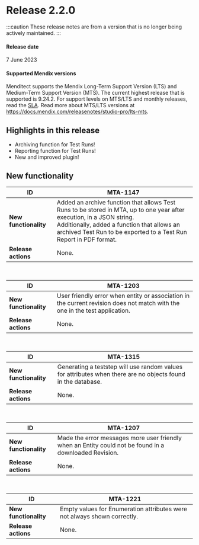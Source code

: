 # Release 2.2.0

:::caution
These release notes are from a version that is no longer being actively maintained. 
:::

#### Release date

7 June 2023

#### Supported Mendix versions

Menditect supports the Mendix Long-Term Support Version (LTS) and Medium-Term Support Version (MTS). The current highest release that is supported is 9.24.2. 
For support levels on MTS/LTS and monthly releases, read the [SLA](../legal/sla).
Read more about MTS/LTS versions at https://docs.mendix.com/releasenotes/studio-pro/lts-mts.

## Highlights in this release

 - <i class="fas fa-fire"></i> Archiving function for Test Runs!
 - <i class="fas fa-fire"></i> Reporting function for Test Runs!
 - <i class="fas fa-fire"></i> New and improved plugin!

## New functionality 

| ID                    | MTA-1147                                                                                                                                                                                                                                        |
| --------------------- | ----------------------------------------------------------------------------------------------------------------------------------------------------------------------------------------------------------------------------------------------- |
| __New functionality__ | Added an archive function that allows Test Runs to be stored in MTA, up to one year after execution, in a JSON string. <br/> Additionally, added a function that allows an archived Test Run to be exported to a Test Run Report in PDF format. |
| __Release actions__   | None.                                                                                                                                                                                                                                           |

<br/>


| ID                    | MTA-1203                                                                                                                    |
| --------------------- | --------------------------------------------------------------------------------------------------------------------------- |
| __New functionality__ | User friendly error when entity or association in the current revision does not match with the one in the test application. |
| __Release actions__   | None.                                                                                                                       |

<br/>


| ID                    | MTA-1315                                                                                                     |
| --------------------- | ------------------------------------------------------------------------------------------------------------ |
| __New functionality__ | Generating a teststep will use random values for attributes when there are no objects found in the database. |
| __Release actions__   | None.                                                                                                        |

<br/>


| ID                    | MTA-1207                                                                                               |
| --------------------- | ------------------------------------------------------------------------------------------------------ |
| __New functionality__ | Made the error messages more user friendly when an Entity could not be found in a downloaded Revision. |
| __Release actions__   | None.                                                                                                  |

<br/>


| ID                    | MTA-1221                                                                 |
| --------------------- | ------------------------------------------------------------------------ |
| __New functionality__ | Empty values for Enumeration attributes were not always shown correctly. |
| __Release actions__   | None.                                                                    |

<br/>